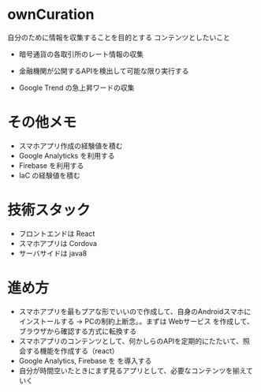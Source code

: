 # ownCuration
自分のために情報を収集することを目的とする
コンテンツとしたいこと
* 暗号通貨の各取引所のレート情報の収集
* 金融機関が公開するAPIを検出して可能な限り実行する

* Google Trend の急上昇ワードの収集

# その他メモ
* スマホアプリ作成の経験値を積む
* Google Analyticks を利用する
* Firebase を利用する
* IaC の経験値を積む

# 技術スタック
* フロントエンドは React 
* スマホアプリは Cordova
* サーバサイドは java8

# 進め方
* スマホアプリを最もプアな形でいいので作成して、自身のAndroidスマホにインストールする
 -> PCの制約上断念。。まずは Webサービス を作成して、ブラウザから確認する方式に転換する
* スマホアプリのコンテンツとして、何かしらのAPIを定期的にたたいて、照会する機能を作成する（react）
* Google Analytics, Firebase を を導入する
* 自分が時間空いたときにまず見るアプリとして、必要なコンテンツを揃えていく


